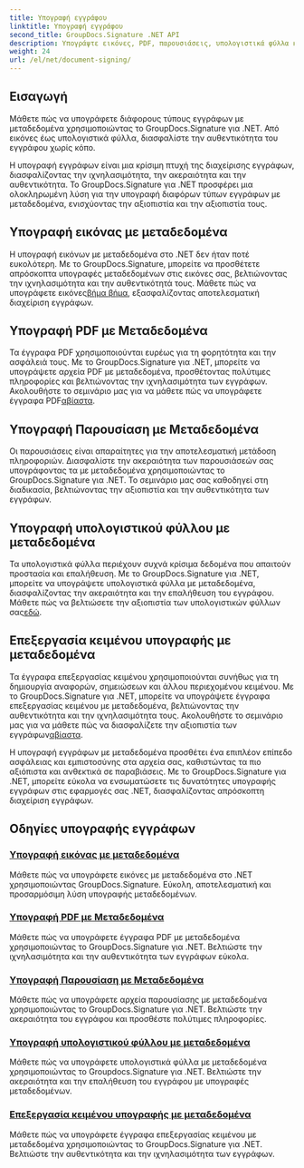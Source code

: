 ```yaml
---
title: Υπογραφή εγγράφου
linktitle: Υπογραφή εγγράφου
second_title: GroupDocs.Signature .NET API
description: Υπογράψτε εικόνες, PDF, παρουσιάσεις, υπολογιστικά φύλλα και έγγραφα Word με μεταδεδομένα χρησιμοποιώντας GroupDocs.Signature .NET. Βελτιώστε τη γνησιότητα και την ακεραιότητα του εγγράφου.
weight: 24
url: /el/net/document-signing/
---
```

## Εισαγωγή

Μάθετε πώς να υπογράφετε διάφορους τύπους εγγράφων με μεταδεδομένα χρησιμοποιώντας το GroupDocs.Signature για .NET. Από εικόνες έως υπολογιστικά φύλλα, διασφαλίστε την αυθεντικότητα του εγγράφου χωρίς κόπο.

Η υπογραφή εγγράφων είναι μια κρίσιμη πτυχή της διαχείρισης εγγράφων, διασφαλίζοντας την ιχνηλασιμότητα, την ακεραιότητα και την αυθεντικότητα. Το GroupDocs.Signature για .NET προσφέρει μια ολοκληρωμένη λύση για την υπογραφή διαφόρων τύπων εγγράφων με μεταδεδομένα, ενισχύοντας την αξιοπιστία και την αξιοπιστία τους.

## Υπογραφή εικόνας με μεταδεδομένα
Η υπογραφή εικόνων με μεταδεδομένα στο .NET δεν ήταν ποτέ ευκολότερη. Με το GroupDocs.Signature, μπορείτε να προσθέτετε απρόσκοπτα υπογραφές μεταδεδομένων στις εικόνες σας, βελτιώνοντας την ιχνηλασιμότητα και την αυθεντικότητά τους. Μάθετε πώς να υπογράφετε εικόνες[βήμα βήμα](./sign-image-with-metadata/), εξασφαλίζοντας αποτελεσματική διαχείριση εγγράφων.

## Υπογραφή PDF με Μεταδεδομένα
 Τα έγγραφα PDF χρησιμοποιούνται ευρέως για τη φορητότητα και την ασφάλειά τους. Με το GroupDocs.Signature για .NET, μπορείτε να υπογράψετε αρχεία PDF με μεταδεδομένα, προσθέτοντας πολύτιμες πληροφορίες και βελτιώνοντας την ιχνηλασιμότητα των εγγράφων. Ακολουθήστε το σεμινάριο μας για να μάθετε πώς να υπογράφετε έγγραφα PDF[αβίαστα](./sign-pdf-with-metadata/).

## Υπογραφή Παρουσίαση με Μεταδεδομένα
Οι παρουσιάσεις είναι απαραίτητες για την αποτελεσματική μετάδοση πληροφοριών. Διασφαλίστε την ακεραιότητα των παρουσιάσεών σας υπογράφοντας τα με μεταδεδομένα χρησιμοποιώντας το GroupDocs.Signature για .NET. Το σεμινάριο μας σας καθοδηγεί στη διαδικασία, βελτιώνοντας την αξιοπιστία και την αυθεντικότητα των εγγράφων.

## Υπογραφή υπολογιστικού φύλλου με μεταδεδομένα
Τα υπολογιστικά φύλλα περιέχουν συχνά κρίσιμα δεδομένα που απαιτούν προστασία και επαλήθευση. Με το GroupDocs.Signature για .NET, μπορείτε να υπογράψετε υπολογιστικά φύλλα με μεταδεδομένα, διασφαλίζοντας την ακεραιότητα και την επαλήθευση του εγγράφου. Μάθετε πώς να βελτιώσετε την αξιοπιστία των υπολογιστικών φύλλων σας[εδώ](./sign-spreadsheet-with-metadata/).

## Επεξεργασία κειμένου υπογραφής με μεταδεδομένα
 Τα έγγραφα επεξεργασίας κειμένου χρησιμοποιούνται συνήθως για τη δημιουργία αναφορών, σημειώσεων και άλλου περιεχομένου κειμένου. Με το GroupDocs.Signature για .NET, μπορείτε να υπογράψετε έγγραφα επεξεργασίας κειμένου με μεταδεδομένα, βελτιώνοντας την αυθεντικότητα και την ιχνηλασιμότητα τους. Ακολουθήστε το σεμινάριο μας για να μάθετε πώς να διασφαλίζετε την αξιοπιστία των εγγράφων[αβίαστα](./sign-word-processing-with-metadata/).

Η υπογραφή εγγράφων με μεταδεδομένα προσθέτει ένα επιπλέον επίπεδο ασφάλειας και εμπιστοσύνης στα αρχεία σας, καθιστώντας τα πιο αξιόπιστα και ανθεκτικά σε παραβιάσεις. Με το GroupDocs.Signature για .NET, μπορείτε εύκολα να ενσωματώσετε τις δυνατότητες υπογραφής εγγράφων στις εφαρμογές σας .NET, διασφαλίζοντας απρόσκοπτη διαχείριση εγγράφων.

## Οδηγίες υπογραφής εγγράφων
### [Υπογραφή εικόνας με μεταδεδομένα](./sign-image-with-metadata/)
Μάθετε πώς να υπογράφετε εικόνες με μεταδεδομένα στο .NET χρησιμοποιώντας GroupDocs.Signature. Εύκολη, αποτελεσματική και προσαρμόσιμη λύση υπογραφής μεταδεδομένων.
### [Υπογραφή PDF με Μεταδεδομένα](./sign-pdf-with-metadata/)
Μάθετε πώς να υπογράφετε έγγραφα PDF με μεταδεδομένα χρησιμοποιώντας το GroupDocs.Signature για .NET. Βελτιώστε την ιχνηλασιμότητα και την αυθεντικότητα των εγγράφων εύκολα.
### [Υπογραφή Παρουσίαση με Μεταδεδομένα](./sign-presentation-with-metadata/)
Μάθετε πώς να υπογράφετε αρχεία παρουσίασης με μεταδεδομένα χρησιμοποιώντας το GroupDocs.Signature για .NET. Βελτιώστε την ακεραιότητα του εγγράφου και προσθέστε πολύτιμες πληροφορίες.
### [Υπογραφή υπολογιστικού φύλλου με μεταδεδομένα](./sign-spreadsheet-with-metadata/)
Μάθετε πώς να υπογράφετε υπολογιστικά φύλλα με μεταδεδομένα χρησιμοποιώντας το Groupdocs.Signature για .NET. Βελτιώστε την ακεραιότητα και την επαλήθευση του εγγράφου με υπογραφές μεταδεδομένων.
### [Επεξεργασία κειμένου υπογραφής με μεταδεδομένα](./sign-word-processing-with-metadata/)
Μάθετε πώς να υπογράφετε έγγραφα επεξεργασίας κειμένου με μεταδεδομένα χρησιμοποιώντας το GroupDocs.Signature για .NET. Βελτιώστε την αυθεντικότητα και την ιχνηλασιμότητα των εγγράφων.
